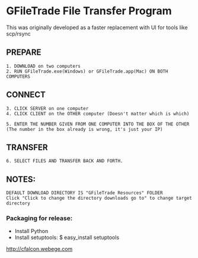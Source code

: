 # GFileTrade File Transfer Program
 This was originally developed as a faster replacement with UI for tools like scp/rsync

## PREPARE
	1. DOWNLOAD on two computers
	2. RUN GFileTrade.exe(Windows) or GFileTrade.app(Mac) ON BOTH COMPUTERS

## CONNECT
	3. CLICK SERVER on one computer
	4. CLICK CLIENT on the OTHER computer (Doesn't matter which is which)

	5. ENTER THE NUMBER GIVEN FROM ONE COMPUTER INTO THE BOX OF THE OTHER
	(The number in the box already is wrong, it's just your IP)

## TRANSFER
	6. SELECT FILES AND TRANSFER BACK AND FORTH.



## NOTES:
	DEFAULT DOWNLOAD DIRECTORY IS "GFileTrade Resources" FOLDER
    Click "Click to change the directory downloads go to" to change target directory
	
### Packaging for release:
  - Install Python
  - Install setuptools: $ easy_install setuptools


http://cfalcon.webege.com